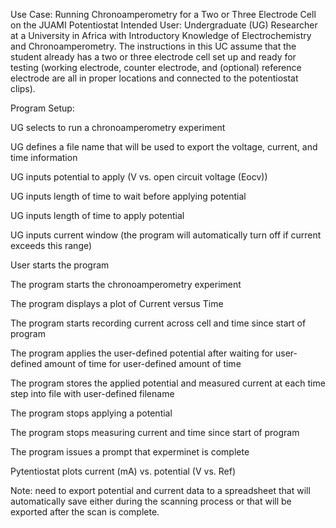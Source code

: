 Use Case: Running Chronoamperometry for a Two or Three Electrode Cell on the JUAMI Potentiostat Intended User: Undergraduate (UG) Researcher at a University in Africa with Introductory Knowledge of Electrochemistry and Chronoamperometry. The instructions in this UC assume that the student already has a two or three electrode cell set up and ready for testing (working electrode, counter electrode, and (optional) reference electrode are all in proper locations and connected to the potentiostat clips). 

Program Setup:

UG selects to run a chronoamperometry experiment

UG defines a file name that will be used to export the voltage, current, and time information

UG inputs potential to apply (V vs. open circuit voltage (Eocv))

UG inputs length of time to wait before applying potential

UG inputs length of time to apply potential

UG inputs current window (the program will automatically turn off if current exceeds this range)

User starts the program

The program starts the chronoamperometry experiment

The program displays a plot of Current versus Time

The program starts recording current across cell and time since start of program

The program applies the user-defined potential after waiting for user-defined amount of time for user-defined amount of time

The program stores the applied potential and measured current at each time step into file with user-defined filename

The program stops applying a potential

The program stops measuring current and time since start of program

The program issues a prompt that experminet is complete

Pytentiostat plots current (mA) vs. potential (V vs. Ref)

Note: need to export potential and current data to a spreadsheet that will automatically save either during the scanning process or that will be exported after the scan is complete.